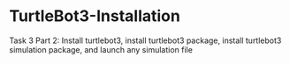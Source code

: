 # TurtleBot3-Installation
Task 3 Part 2: Install turtlebot3, install turtlebot3 package,  install turtlebot3 simulation package, and launch any simulation file

